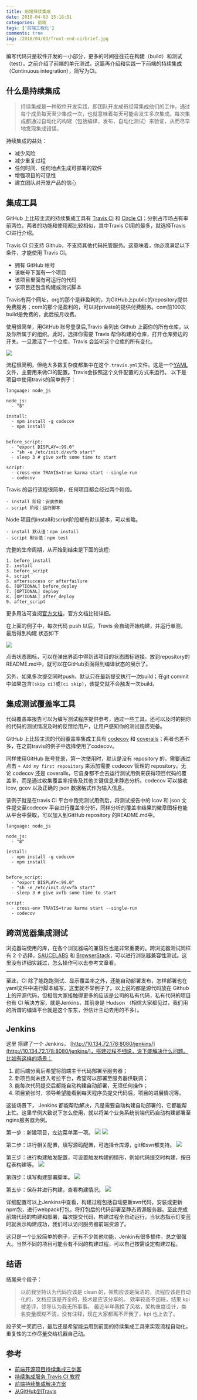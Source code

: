 ```yaml
---
title: 前端持续集成
date: 2018-04-03 15:18:51
categories: 前端
tags: ['前端工程化']
comments: true
img: /2018/04/03/front-end-ci/brief.jpg
---
```


编写代码只是软件开发的一小部分，更多的时间往往花在构建（build）和测试（test）。之前介绍了前端的单元测试，这篇再介绍和实践一下前端的持续集成（Continuous integration），简写为CI。

## 什么是持续集成
> 持续集成是一种软件开发实践，即团队开发成员经常集成他们的工作，通过每个成员每天至少集成一次，也就意味着每天可能会发生多次集成。每次集成都通过自动化的构建（包括编译，发布，自动化测试）来验证，从而尽早地发现集成错误。

持续集成的益处：
- 减少风险
- 减少重复过程
- 任何时间、任何地点生成可部署的软件
- 增强项目的可见性
- 建立团队对开发产品的信心

## 集成工具
GitHub 上比较主流的持续集成工具有 [Travis CI](https://travis-ci.org/) 和 [Circle CI](https://circleci.com/)；分别占市场占有率前两位，两者的功能和使用都比较相似，其中Travis CI用的最多，就选择Travis CI进行介绍。

Travis CI 只支持 Github，不支持其他代码托管服务。这意味着，你必须满足以下条件，才能使用 Travis CI。
- 拥有 GitHub 帐号
- 该帐号下面有一个项目
- 该项目里面有可运行的代码
- 该项目还包含构建或测试脚本

Travis有两个网址，org的那个是非盈利的，为GitHub上public的repository提供免费服务；com的那个是盈利的，可以对private的提供付费服务。com前100次build是免费的，此后按月收费。

使用很简单，用GitHub 账号登录后,Travis 会列出 Github 上面你的所有仓库，以及你所属于的组织。此时，选择你需要 Travis 帮你构建的仓库，打开仓库旁边的开关。一旦激活了一个仓库，Travis 会监听这个仓库的所有变化。

![](travis.jpg)

流程很简明，但绝大多数复杂度都集中在这个`.travis.yml`文件。这是一个[YAML](https://baike.baidu.com/item/YAML?fr=aladdin)文件，主要用来做CI的配置。Travis会按照这个文件配置的方式来运行。
以下是项目中使用travis的简单例子：
```
language: node_js

node_js:
  - "8"

install:
  - npm install -g codecov
  - npm install


before_script:
  - "export DISPLAY=:99.0"
  - "sh -e /etc/init.d/xvfb start"
  - sleep 3 # give xvfb some time to start

script:
  - cross-env TRAVIS=true karma start --single-run
  - codecov
```

Travis 的运行流程很简单，任何项目都会经过两个阶段。

```
- install 阶段：安装依赖
- script 阶段：运行脚本
```
Node 项目的install和script阶段都有默认脚本，可以省略。

```
- install 默认值：npm install
- script 默认值：npm test
```
完整的生命周期，从开始到结束是下面的流程:

```
1. before_install
2. install
3. before_script
4. script
5. aftersuccess or afterfailure
6. [OPTIONAL] before_deploy
7. [OPTIONAL] deploy
8. [OPTIONAL] after_deploy
9. after_script
```
更多用法可查阅[官方文档](https://docs.travis-ci.com/)，官方文档比较详细。

在上面的例子中，每次代码 push 以后，Travis 会自动开始构建，并运行单测，最后得到构建
状态如下

![](travis-status.jpg)

点击状态图标，可以在弹出界面中得到该项目的状态图标链接。放到repository的README.md中，就可以在GitHub页面得到编译状态的展示了。

另外，如果多次提交同时push，默认只在最新提交执行一次build；在git commit中如果包含`[skip ci]`或`[ci skip]`，该提交就不会触发一次build。

## 集成测试覆盖率工具
代码覆盖率报告可以为编写测试程序提供参考，通过一些工具，还可以及时的把你的代码的测试情况及时的反馈给用户，让用户感知你的测试是否完备。

GitHub 上比较主流的代码覆盖率集成工具有 [codecov](https://codecov.io/gh) 和 [coveralls](https://coveralls.io/)；两者也差不多，在之前travis的例子中选择使用了codecov。

同样使用GitHub 账号登录，第一次使用时，默认是没有 repository 的，需要通过点击 `+ Add my first repository` 来添加需要 codecov 管理的 repository。无论 codecov 还是 coveralls，它自身都不会去运行测试用例来获得项目代码的覆盖率，而是通过收集覆盖率报告及其他关键信息来静态分析。codecov 可以接收 lcov, gcov 以及正确的 json 数据格式作为输入信息。

该例子就是在travis CI 平台中跑完测试用例后，将测试报告中的 lcov 和 json 文件提交至codecov 平台进行覆盖率分析，同样分析的覆盖率结果的徽章图标也能从平台中获取，可以加入到GitHub repository 的README.md中。

```
language: node_js

node_js:
  - "8"

install:
  - npm install -g codecov
  - npm install


before_script:
  - "export DISPLAY=:99.0"
  - "sh -e /etc/init.d/xvfb start"
  - sleep 3 # give xvfb some time to start

script:
  - cross-env TRAVIS=true karma start --single-run
  - codecov
```

## 跨浏览器集成测试
浏览器端使用的库，在各个浏览器端的兼容性也是非常重要的。跨浏览器测试同样有 2 个选择，[SAUCELABS](https://saucelabs.com/) 和 [BrowserStack](https://www.browserstack.com/)，可以进行浏览器兼容性测试。这里没有详细实践过，怎么操作可以去参考文章看。

---
至此，CI 除了能跑跑测试、显示覆盖率之外，还能自动部署发布，怎样部署也在 yaml文件中进行脚本编写，这里就不举例子了。以上说的都是源代码放在 Github 上的开源代码，但相信大家接触得更多的应该是公司的私有代码，私有代码的项目也有 CI 解决方案，就是Jenkins，其前身是 Hudson （相信大家都见过，我们用的所谓的编译平台就是这个东东，但估计主动去用的不多）。

## Jenkins
这里 搭建了一个 Jenkins， [http://10.134.72.178:8080/jenkins/](http://10.134.72.178:8080/jenkins/)，搭建过程不细说，说下能解决什么问题。比如有这样的场景：
1. 前后端分离后希望将前端主干代码部署至服务器；
2. 新项目尚未接入考拉平台，希望可以部署至服务器供联调；
3. 能每次代码提交后都能自动构建自动部署，无须任何操作；
4. 项目紧张时，领导希望能看到每天程序员提交代码后，项目的进展情况等。

这些场景下， Jenkins 都能帮助解决，凡是需要自动构建自动部署的，它都能帮上忙。这里举例大致说下怎么使用，就以将某个业务系统前端代码自动构建部署至nginx服务器为例。

第一步：新建项目，左边菜单第一项。
![](step1.jpg)
![](step1-1.jpg)

第二步：进行相关配置，填写源码配置，可选择仓库源，git和svn都支持。
![](step2.jpg)

第三步：进行构建触发配置，可设置触发构建的情形，例如代码提交时构建，按日程表构建等。
![](step3.jpg)

第四步：填写构建部署脚本。
![](step4.jpg)

第五步：保存并进行构建，查看构建情况。
![](step5.jpg)

详细配置可以上Jenkins中查看，构建过程包括自动更新svn代码，安装或更新npm包，进行webpack打包，将打包后的代码部署至静态资源服务器。至此完成前端代码的构建和部署，每次提交代码，构建过程全自动运行，当状态指示灯变蓝时就表示构建成功，我们可以访问服务器前端资源了。

这只是一个比较简单的例子，还有不少其他功能，Jenkin有很多插件，总之很强大。当然不同的项目可能会有不同的构建过程，可以自己按需设定构建过程。

## 结语
结尾来个段子：
> 以前我坚持认为代码应该是 clean 的，架构应该是简洁的，流程应该是自动化的，文档应该是齐全的，技术是应该分享的。 效率较高不加班，结果 kpi 被差评，领导认为我无所事事。 最近半年我换了风格，架构重度设计，类名变量模糊不清，没有注释，现在大家都离不开我了，kpi 也上去了。

段子笑一笑而已，最后还是希望能运用到前面的持续集成工具来实现流程自动化，重复性的工作尽量交给机器自己动。

## 参考
- [前端开源项目持续集成三剑客](http://efe.baidu.com/blog/front-end-continuous-integration-tools/)
- [持续集成服务 Travis CI 教程](http://www.ruanyifeng.com/blog/2017/12/travis_ci_tutorial.html)
- [前端持续集成解决方案](https://www.jianshu.com/p/f9aa74d3066d)
- [从GitHub到Travis](https://www.jianshu.com/p/c80b37f775a0)


